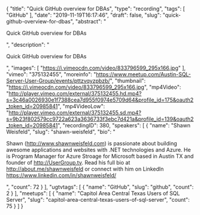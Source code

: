 {
  "title": "Quick GitHub overview for DBAs",
  "type": "recording",
  "tags": [
    "GitHub"
  ],
  "date": "2019-11-19T16:17:46",
  "draft": false,
  "slug": "quick-github-overview-for-dbas",
  "abstract": "<p>Quick GitHub overview for DBAs</p>",
  "description": "<p>Quick GitHub overview for DBAs</p>",
  "images": [
    "https://i.vimeocdn.com/video/833796599_295x166.jpg"
  ],
  "vimeo": "375132455",
  "moreinfo": "https://www.meetup.com/Austin-SQL-Server-User-Group/events/pttzvqyzpbzb/",
  "thumbnail": "https://i.vimeocdn.com/video/833796599_295x166.jpg",
  "mp4Video": "http://player.vimeo.com/external/375132455.hd.mp4?s=3c46a0026930e1f7388cea7d955f0974e5709d64&profile_id=175&oauth2_token_id=20985841",
  "mp4VideoLow": "http://player.vimeo.com/external/375132455.sd.mp4?s=9b23f802579cc9722a623a3636733f3ebc7d421a&profile_id=139&oauth2_token_id=20985841",
  "recordingID": 380,
  "speakers": [
    {
      "name": "Shawn Weisfeld",
      "slug": "shawn-weisfeld",
      "bio": "<p>Shawn (http://www.shawnweisfeld.com) is passionate about building awesome applications and websites with .NET technologies and Azure. He is Program Manager for Azure Stroage for Microsoft based in Austin TX and founder of http://UserGroup.tv. Read his full bio at http://about.me/shawnweisfeld or connect with him on LinkedIn https://www.linkedin.com/in/shawnweisfeld/</p>",
      "count": 72
    }
  ],
  "ugtvtags": [
    {
      "name": "GitHub",
      "slug": "github",
      "count": 2
    }
  ],
  "meetups": [
    {
      "name": "Capitol Area Central Texas Users of SQL Server",
      "slug": "capitol-area-central-texas-users-of-sql-server",
      "count": 75
    }
  ]
}
